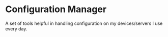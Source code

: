 # Configuration Manager
A set of tools helpful in handling configuration on my devices/servers I use every day.
